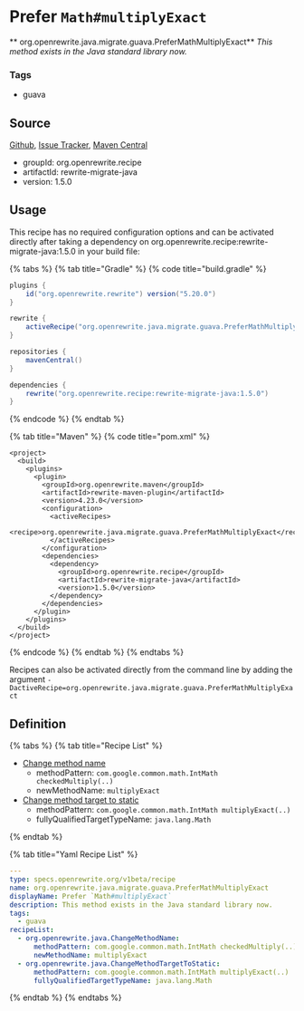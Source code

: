 # Prefer `Math#multiplyExact`

** org.openrewrite.java.migrate.guava.PreferMathMultiplyExact**
_This method exists in the Java standard library now._

### Tags

* guava

## Source

[Github](https://github.com/openrewrite/rewrite-migrate-java), [Issue Tracker](https://github.com/openrewrite/rewrite-migrate-java/issues), [Maven Central](https://search.maven.org/artifact/org.openrewrite.recipe/rewrite-migrate-java/1.5.0/jar)

* groupId: org.openrewrite.recipe
* artifactId: rewrite-migrate-java
* version: 1.5.0


## Usage

This recipe has no required configuration options and can be activated directly after taking a dependency on org.openrewrite.recipe:rewrite-migrate-java:1.5.0 in your build file:

{% tabs %}
{% tab title="Gradle" %}
{% code title="build.gradle" %}
```groovy
plugins {
    id("org.openrewrite.rewrite") version("5.20.0")
}

rewrite {
    activeRecipe("org.openrewrite.java.migrate.guava.PreferMathMultiplyExact")
}

repositories {
    mavenCentral()
}

dependencies {
    rewrite("org.openrewrite.recipe:rewrite-migrate-java:1.5.0")
}
```
{% endcode %}
{% endtab %}

{% tab title="Maven" %}
{% code title="pom.xml" %}
```markup
<project>
  <build>
    <plugins>
      <plugin>
        <groupId>org.openrewrite.maven</groupId>
        <artifactId>rewrite-maven-plugin</artifactId>
        <version>4.23.0</version>
        <configuration>
          <activeRecipes>
            <recipe>org.openrewrite.java.migrate.guava.PreferMathMultiplyExact</recipe>
          </activeRecipes>
        </configuration>
        <dependencies>
          <dependency>
            <groupId>org.openrewrite.recipe</groupId>
            <artifactId>rewrite-migrate-java</artifactId>
            <version>1.5.0</version>
          </dependency>
        </dependencies>
      </plugin>
    </plugins>
  </build>
</project>
```
{% endcode %}
{% endtab %}
{% endtabs %}

Recipes can also be activated directly from the command line by adding the argument `-DactiveRecipe=org.openrewrite.java.migrate.guava.PreferMathMultiplyExact`

## Definition

{% tabs %}
{% tab title="Recipe List" %}
* [Change method name](../../../java/changemethodname.md)
  * methodPattern: `com.google.common.math.IntMath checkedMultiply(..)`
  * newMethodName: `multiplyExact`
* [Change method target to static](../../../java/changemethodtargettostatic.md)
  * methodPattern: `com.google.common.math.IntMath multiplyExact(..)`
  * fullyQualifiedTargetTypeName: `java.lang.Math`

{% endtab %}

{% tab title="Yaml Recipe List" %}
```yaml
---
type: specs.openrewrite.org/v1beta/recipe
name: org.openrewrite.java.migrate.guava.PreferMathMultiplyExact
displayName: Prefer `Math#multiplyExact`
description: This method exists in the Java standard library now.
tags:
  - guava
recipeList:
  - org.openrewrite.java.ChangeMethodName:
      methodPattern: com.google.common.math.IntMath checkedMultiply(..)
      newMethodName: multiplyExact
  - org.openrewrite.java.ChangeMethodTargetToStatic:
      methodPattern: com.google.common.math.IntMath multiplyExact(..)
      fullyQualifiedTargetTypeName: java.lang.Math

```
{% endtab %}
{% endtabs %}
